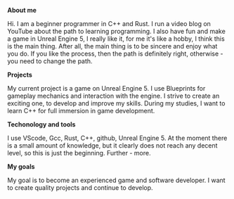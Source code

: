 
**About me**

Hi. I am a beginner programmer in C++ and Rust.
I run a video blog on YouTube about the path to learning programming.
I also have fun and make a game in Unreal Engine 5, I really like it, for me it's like a hobby, I think this is the main thing. After all, the main thing is to be sincere and enjoy what you do. If you like the process, then the path is definitely right, otherwise - you need to change the path.

**Projects**

My current project is a game on Unreal Engine 5. I use Blueprints for gameplay mechanics and interaction with the engine. I strive to create an exciting one, to develop and improve my skills. During my studies, I want to learn C++ for full immersion in game development.

**Techonology and tools**

I use VScode, Gcc, Rust, C++, github, Unreal Engine 5.  At the moment there is a small amount of knowledge, but it clearly does not reach any decent level, so this is just the beginning. Further - more.

**My goals**

My goal is to become an experienced game and software developer. I want to create quality projects and continue to develop.
